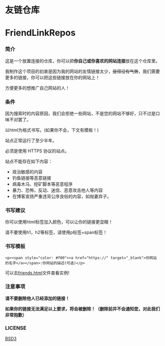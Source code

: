# 友链仓库
# FriendLinkRepos

### 简介

这是一个放置连接的仓库，你可以把**你自己或你喜欢的网站连接**放在这个仓库里。

我制作这个项目的初衷是因为我的网站的友情链接太少，~~显得没有气势~~，我们需要更多的链接，你可以把这些链接放在你的网站上！

方便更多的想推广自己网站的人！

### 条件

因为搜索时的内容原因，我们会拒绝一些网站，不是您的网站不够好，只不过是口味不对罢了。

以html为格式书写。(如果你不会，下文有模板！)

站点正常运行了至少半年。

必须是使用 HTTPS 协议的站点。

站点不能存在如下内容：

- 政治敏感的内容
- 钓鱼链接等恶意链接
- 病毒木马、挖矿脚本等恶意程序
- 暴力、恐怖，反动、迷信、恶意攻击他人等内容
- 在博客宣扬严重违背公序良俗的内容，如抛妻弃子。

### 书写建议

你可以使用html标签加入颜色，可以让你的链接更显眼！

请不要使用h1，h2等标签，请使用p标签+span标签！

### 书写模板

```
<p><span style="color: #f00"><a href="https://" target="_blank">你网站的名字</a></span>:你网站的描述(可选)</p>
```

可以去[friends.html](./friends.html)文件查看实例!

### 注意事项

**请不要删除他人已经添加的链接！**

**如果你的链接无法满足以上要求，将会被删除！（删除前并不会通知您，对此我们非常抱歉）**

### LICENSE
[BSD3](./LICENSE)
